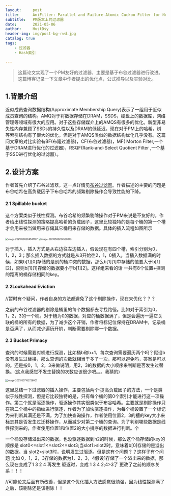 ```yaml
---
layout:     post
title:      AniFilter: Parallel and Failure-Atomic Cuckoo Filter for Non-Volatile Memories
subtitle:   PM版本上的过滤器
date:       2021-05-06
author:     HustDsy
header-img: img/post-bg-rwd.jpg
catalog: true
tags:
    - 过滤器
    - Hash索引

---
```


> 这篇论文实现了一个PM友好的过滤器，主要是基于布谷过滤器进行改进。这篇博客记录一下文章中作者提出的优化点，公式推导以及实验对比。

## 1.背景介绍

近似成员查询数据结构(Approximate Membership Query)表示了一组用于近似成员查询的结构。AMQ对于将数据存储在DRAM，SSDS，硬盘上的数据库，网络管理等领域有很大的应用。对于这些存储媒介上的AMQS有很多的优化。新型非易失性内存兼顾了SSDs的持久性以及DRAM的低延迟。现在对于PM上的哈希，树等索引结构有了很大的优化，但是对于AMQS类似的数据结构优化几乎没有。这篇问文章的对比实验有BF(布隆过滤器)，CF(布谷过滤器)，MF( Morton Filter,一个基于DRAM进行优化的过滤器)，RSQF(Rank-and-Select Quotient Filter ,一个基于SSD进行优化的过滤器）。

## 2.设计方案

作者首先介绍了布谷过滤器，这一点详情见[布谷过滤器](https://hustdsy.github.io/2020/09/29/%E5%B8%83%E8%B0%B7%E9%B8%9F%E8%BF%87%E6%BB%A4%E5%99%A8/)。作者描述的主要的问题是布谷哈希在高负载因子下布谷哈希的频繁剔除操作会导致性能的下降。

#### 2.1 Spillable bucket

这个方案类似于线性探测。布谷哈希的频繁剔除操作对于PM来说是不友好的。作者给出线性探测的策略提高哈希的负载因子，这里比较独特的是每个桶的第一个槽才会用来被当做用来存储其它桶用来存储的数据。具体的插入流程如图所示

<img src="https://gitee.com/hustdsy/blog-img/raw/master/image-20210506204547197.png" alt="image-20210506204547197" style="zoom:50%;" />

<img src="https://gitee.com/hustdsy/blog-img/raw/master/image-20210506204508873.png" alt="image-20210506204508873" style="zoom:50%;" />

对于插入，插入方式是从右边往左边插入，假设现在有四个槽，索引分别为0，1，2，3；那么插入数据的方式就是从3开始往2，1，0插入。当插入数据满的时候，如果b\[1][0]存储的是别的桶冲突的数据，那么b\[1][1]中存储的值要大于b\[1][2]，否则b\[1][1]存储的数据要小于b\[1][2]。这样组来看的话 一共有8个位置+探测的距离的桶存储相同的key。

#### 2.2Lookahead Eviction

//暂时有个疑问，作者自身的方法都避免了这个剔除操作，现在来优化？？？

之前的布谷过滤器的剔除是桶里的每个数据都去寻找路径。比如对于索引为0，1，2，3的一个桶。对于槽为0的数据，对应的桶数据满了，但是会遍历一遍它关联的桶的所有的数据，为了减少这个开销，作者将标记位保持在DRAM中，记录桶是否满了，从而减少遍历开销，判断需要剔除哪一个数据。

#### 2.3 Bucket Primacy

查询的时候需要对桶进行探测，比如桶b和b+1，每次查询需要遍历两个吗？假设b没有发生过替换，那么查询的次数就相当于多了一次，那可以避免吗，答案是可以的。还是按0，1，2，3来做说明，用2，3的数据的大小顺序来判断是否发生过替换。(这点我感觉不发生替换的次数应该很少吧。。。我猜的)

<img src="https://gitee.com/hustdsy/blog-img/raw/master/image-20210507162726807.png" alt="image-20210507162726807" style="zoom:50%;" />

这里总结一下过滤器的插入操作，主要包括两个·提高负载因子的方法，一个是类似于线性探测，但是它比较独特的是，只有每个桶的第0个索引才能进行这一项操作。第二个就是驱逐操作，驱逐操作其实很类似于布谷哈希。主要就是剔除操作只在第二个桶中的指纹进行驱逐，作者为了加快驱逐操作，为每个桶设置了一个标记为来判断其满还是不满。为了加快查询操作，作者使用位置2，3的槽的key大小来标志其是否发生过迁移操作，从而减少对第二个桶的查询。为了判别哪些数据是线性探测来的，作者使用位置1和位置2的大小排序的数据进行判断。个

一个桶没存储溢出来的数据，也没驱逐数据到h2的时候，那么这个桶存储的key的顺序是 slot0<=slot1<=slot2<=slot3;当slot1>slot2时，意味着b[0]存储的是溢出的数据。当 slot2>slot3时，说明发生过驱逐。但是这有个问题？？这样子有个问题 比如 0，1，2，3存储的数据为1，2，3，4假设1存储了一个溢出来的数据，那么现在变成了1 3 2 4 再发生 驱逐时，变成 1 3 4 2;4>3了 更改了之前的顺序关系！！！

//可能论文后面有所改善，但是这个优化插入方法感觉很勉强，因为线性探测满了之后，该剔除还是该剔除！！

